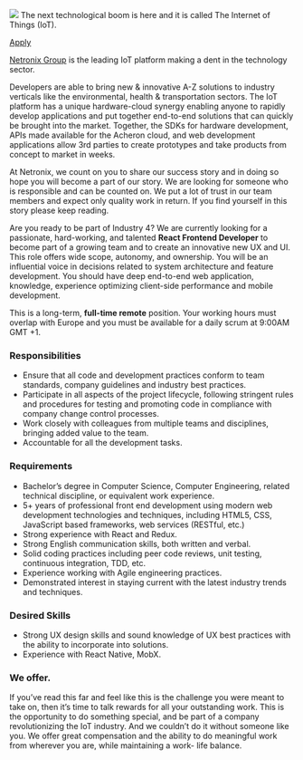 ![](http://netronix.io/images/sketch2-b4e3f63a7f.png)
The next technological boom is here and it is called The Internet of Things (IoT).

[Apply](https://netronix.teamtailor.com/jobs/30922-senior-frontend-developer-remote/applications/new?)

[Netronix Group](https://netronix.io) is the leading IoT platform making a dent in the technology sector.

Developers are able to bring new & innovative A-Z solutions to industry verticals like the environmental, health & transportation sectors. The IoT platform has a unique hardware-cloud synergy enabling anyone to rapidly develop applications and put together end-to-end solutions that can quickly be brought into the market.  Together, the SDKs for hardware development, APIs made available for the Acheron cloud, and web development applications allow 3rd parties to create prototypes and take products from concept to market in weeks.

At Netronix, we count on you to share our success story and in doing so hope you will become a part of our story.  We are looking for someone who is responsible and can be counted on. We put a lot of trust in our team members and expect only quality work in return. If you find yourself in this story please keep reading.

Are you ready to be part of Industry 4? We are currently looking for a passionate, hard-working, and talented **React Frontend Developer** to become part of a growing team and to create an innovative new UX and UI. This role offers wide scope, autonomy, and ownership. You will be an influential voice in decisions related to system architecture and feature development. You should have deep end-to-end web application, knowledge, experience optimizing client-side performance and mobile development.

This is a long-term, **full-time remote** position. Your working hours must overlap with Europe and you must be available for a daily scrum at 9:00AM GMT +1.

### Responsibilities

* Ensure that all code and development practices conform to team standards, company guidelines and industry best practices.
* Participate in all aspects of the project lifecycle, following stringent rules and procedures for testing and promoting code in compliance with company change control processes.
* Work closely with colleagues from multiple teams and disciplines, bringing added value to the team.
* Accountable for all the development tasks.

### Requirements

* Bachelor’s degree in Computer Science, Computer Engineering, related technical discipline, or equivalent work experience.
* 5+ years of professional front end development using modern web development technologies and techniques, including HTML5, CSS, JavaScript based frameworks, web services (RESTful, etc.)
* Strong experience with React and Redux.
* Strong English communication skills, both written and verbal.
* Solid coding practices including peer code reviews, unit testing, continuous integration, TDD, etc.
* Experience working with Agile engineering practices.
* Demonstrated interest in staying current with the latest industry trends and techniques.

### Desired Skills

* Strong UX design skills and sound knowledge of UX best practices with the ability to incorporate into solutions.
* Experience with React Native, MobX.



### We offer.  
If you’ve read this far and feel like this is the challenge you were meant to take on, then it’s time to talk rewards for all your outstanding work. This is the opportunity to do something special, and be part of a company revolutionizing the IoT industry. And we couldn’t do it without someone like you. We offer great compensation and the ability to do meaningful work from wherever you are, while maintaining a work- life balance. 
